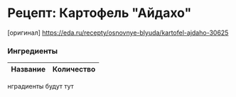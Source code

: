 # Рецепт: Картофель "Айдахо"
[оригинал] https://eda.ru/recepty/osnovnye-blyuda/kartofel-ajdaho-30625
### Ингредиенты
| Название        	| Количество    |
| -------------   	|:-------------:|
нградиенты будут тут